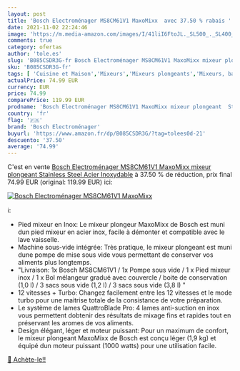 ```yaml
---
layout: post
title: 'Bosch Electroménager MS8CM61V1 MaxoMixx  avec 37.50 % rabais '
date: 2021-11-02 22:24:46
image: 'https://m.media-amazon.com/images/I/41liI6FtoJL._SL500_._SL400_.jpg'
comments: true
category: ofertas
author: 'tole.es'
slug: 'B085CSDR3G-fr Bosch Electroménager MS8CM61V1 MaxoMixx mixeur plongeant...'
sku: 'B085CSDR3G-fr'
tags: [ 'Cuisine et Maison','Mixeurs','Mixeurs plongeants','Mixeurs, batteurs et robots multifonctions','Petit électroménager','bosch electroménager', ]
actualPrice: 74.99 EUR
currency: EUR
price: 74.99
comparePrice: 119.99 EUR
prodname: 'Bosch Electroménager MS8CM61V1 MaxoMixx mixeur plongeant  Stainless Steel  Acier Inoxydable'
country: 'fr'
flag: '🇫🇷'
brand: 'Bosch Electroménager'
buyurl: 'https://www.amazon.fr/dp/B085CSDR3G/?tag=tolees0d-21'
descuento: '37.50'
average: '74.99'
---
```


C'est en vente [Bosch Electroménager MS8CM61V1 MaxoMixx mixeur plongeant  Stainless Steel  Acier Inoxydable](https://www.amazon.fr/dp/B085CSDR3G/?tag=tolees0d-21)  à  37.50 % de réduction, prix final  74.99 EUR (original: 119.99 EUR) ici:

[![Bosch Electroménager MS8CM61V1 MaxoMixx ](https://m.media-amazon.com/images/I/41liI6FtoJL._SL500_._SL400_.jpg)](https://www.amazon.fr/dp/B085CSDR3G/?tag=tolees0d-21)

ℹ️:

- Pied mixeur en Inox: Le mixeur plongeur MaxoMixx de Bosch est muni dun pied mixeur en acier inox, facile à démonter et compatible avec le lave vaisselle.
- Machine sous-vide intégrée: Très pratique, le mixeur plongeant est muni dune pompe de mise sous vide vous permettant de conserver vos aliments plus longtemps.
- "Livraison: 1x Bosch MS8CM61V1 / 1x Pompe sous vide / 1 x Pied mixeur inox / 1 x Bol mélangeur gradué avec couvercle / boite de conservation (1,0 l) / 3 sacs sous vide (1,2 l) / 3 sacs sous vide (3,8 l) "
- 12 vitesses + Turbo: Changez facilement entre les 12 vitesses et le mode turbo pour une maitrise totale de la consistance de votre préparation.
- Le système de lames QuattroBlade Pro: 4 lames anti-suction en inox vous permettent dobtenir des résultats de mixage fins et rapides tout en préservant les aromes de vos aliments.
- Design élégant, léger et moteur puissant: Pour un maximum de confort, le mixeur plongeant MaxoMixx de Bosch est conçu léger (1,9 kg) et équipé dun moteur puissant (1000 watts) pour une utilisation facile.

[🛒 Achète-le!!](https://www.amazon.fr/dp/B085CSDR3G/?tag=tolees0d-21)
